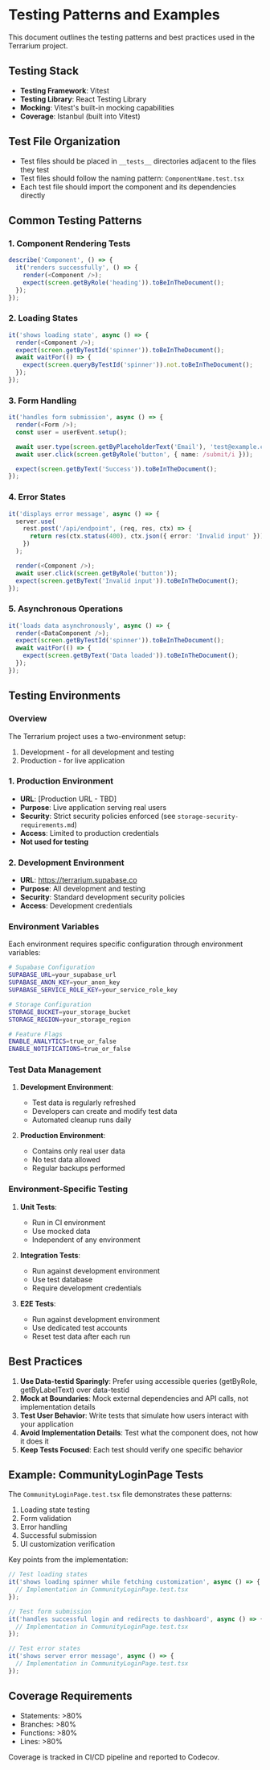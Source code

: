 # Testing Patterns and Examples

This document outlines the testing patterns and best practices used in the Terrarium project.

## Testing Stack

- **Testing Framework**: Vitest
- **Testing Library**: React Testing Library
- **Mocking**: Vitest's built-in mocking capabilities
- **Coverage**: Istanbul (built into Vitest)

## Test File Organization

- Test files should be placed in `__tests__` directories adjacent to the files they test
- Test files should follow the naming pattern: `ComponentName.test.tsx`
- Each test file should import the component and its dependencies directly

## Common Testing Patterns

### 1. Component Rendering Tests

```typescript
describe('Component', () => {
  it('renders successfully', () => {
    render(<Component />);
    expect(screen.getByRole('heading')).toBeInTheDocument();
  });
});
```

### 2. Loading States

```typescript
it('shows loading state', async () => {
  render(<Component />);
  expect(screen.getByTestId('spinner')).toBeInTheDocument();
  await waitFor(() => {
    expect(screen.queryByTestId('spinner')).not.toBeInTheDocument();
  });
});
```

### 3. Form Handling

```typescript
it('handles form submission', async () => {
  render(<Form />);
  const user = userEvent.setup();

  await user.type(screen.getByPlaceholderText('Email'), 'test@example.com');
  await user.click(screen.getByRole('button', { name: /submit/i }));

  expect(screen.getByText('Success')).toBeInTheDocument();
});
```

### 4. Error States

```typescript
it('displays error message', async () => {
  server.use(
    rest.post('/api/endpoint', (req, res, ctx) => {
      return res(ctx.status(400), ctx.json({ error: 'Invalid input' }));
    })
  );

  render(<Component />);
  await user.click(screen.getByRole('button'));
  expect(screen.getByText('Invalid input')).toBeInTheDocument();
});
```

### 5. Asynchronous Operations

```typescript
it('loads data asynchronously', async () => {
  render(<DataComponent />);
  expect(screen.getByTestId('spinner')).toBeInTheDocument();
  await waitFor(() => {
    expect(screen.getByText('Data loaded')).toBeInTheDocument();
  });
});
```

## Testing Environments

### Overview

The Terrarium project uses a two-environment setup:

1. Development - for all development and testing
2. Production - for live application

### 1. Production Environment

- **URL**: [Production URL - TBD]
- **Purpose**: Live application serving real users
- **Security**: Strict security policies enforced (see `storage-security-requirements.md`)
- **Access**: Limited to production credentials
- **Not used for testing**

### 2. Development Environment

- **URL**: https://terrarium.supabase.co
- **Purpose**: All development and testing
- **Security**: Standard development security policies
- **Access**: Development credentials

### Environment Variables

Each environment requires specific configuration through environment variables:

```bash
# Supabase Configuration
SUPABASE_URL=your_supabase_url
SUPABASE_ANON_KEY=your_anon_key
SUPABASE_SERVICE_ROLE_KEY=your_service_role_key

# Storage Configuration
STORAGE_BUCKET=your_storage_bucket
STORAGE_REGION=your_storage_region

# Feature Flags
ENABLE_ANALYTICS=true_or_false
ENABLE_NOTIFICATIONS=true_or_false
```

### Test Data Management

1. **Development Environment**:

   - Test data is regularly refreshed
   - Developers can create and modify test data
   - Automated cleanup runs daily

2. **Production Environment**:
   - Contains only real user data
   - No test data allowed
   - Regular backups performed

### Environment-Specific Testing

1. **Unit Tests**:

   - Run in CI environment
   - Use mocked data
   - Independent of any environment

2. **Integration Tests**:

   - Run against development environment
   - Use test database
   - Require development credentials

3. **E2E Tests**:
   - Run against development environment
   - Use dedicated test accounts
   - Reset test data after each run

## Best Practices

1. **Use Data-testid Sparingly**: Prefer using accessible queries (getByRole, getByLabelText) over data-testid
2. **Mock at Boundaries**: Mock external dependencies and API calls, not implementation details
3. **Test User Behavior**: Write tests that simulate how users interact with your application
4. **Avoid Implementation Details**: Test what the component does, not how it does it
5. **Keep Tests Focused**: Each test should verify one specific behavior

## Example: CommunityLoginPage Tests

The `CommunityLoginPage.test.tsx` file demonstrates these patterns:

1. Loading state testing
2. Form validation
3. Error handling
4. Successful submission
5. UI customization verification

Key points from the implementation:

```typescript
// Test loading states
it('shows loading spinner while fetching customization', async () => {
  // Implementation in CommunityLoginPage.test.tsx
});

// Test form submission
it('handles successful login and redirects to dashboard', async () => {
  // Implementation in CommunityLoginPage.test.tsx
});

// Test error states
it('shows server error message', async () => {
  // Implementation in CommunityLoginPage.test.tsx
});
```

## Coverage Requirements

- Statements: >80%
- Branches: >80%
- Functions: >80%
- Lines: >80%

Coverage is tracked in CI/CD pipeline and reported to Codecov.
